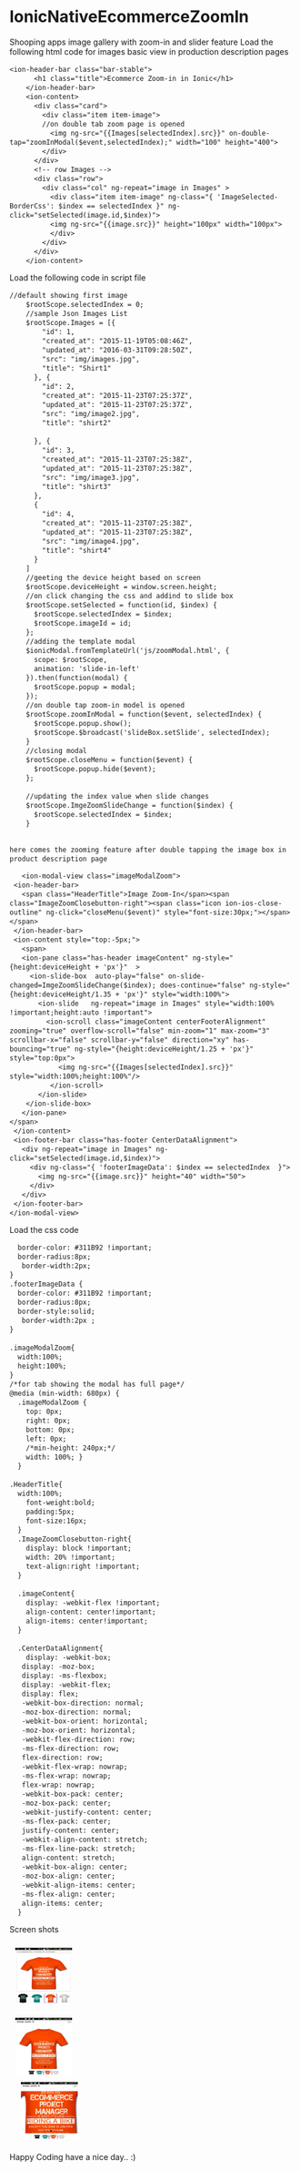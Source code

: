 # IonicNativeEcommerceZoomIn
Shooping apps image gallery  with zoom-in and slider feature 
Load the following html code for images basic view in production description pages
```
<ion-header-bar class="bar-stable">
      <h1 class="title">Ecommerce Zoom-in in Ionic</h1>
    </ion-header-bar>
    <ion-content>
      <div class="card">
        <div class="item item-image">
        //on double tab zoom page is opened
          <img ng-src="{{Images[selectedIndex].src}}" on-double-tap="zoomInModal($event,selectedIndex);" width="100" height="400">
        </div>
      </div>
      <!-- row Images -->
      <div class="row">
        <div class="col" ng-repeat="image in Images" >
          <div class="item item-image" ng-class="{ 'ImageSelected-BorderCss': $index == selectedIndex }" ng-click="setSelected(image.id,$index)">
          <img ng-src="{{image.src}}" height="100px" width="100px">
          </div>
        </div>
      </div>
    </ion-content>
```

Load the following code in script file

```
//default showing first image
    $rootScope.selectedIndex = 0;
    //sample Json Images List
    $rootScope.Images = [{
        "id": 1,
        "created_at": "2015-11-19T05:08:46Z",
        "updated_at": "2016-03-31T09:28:50Z",
        "src": "img/images.jpg",
        "title": "Shirt1"
      }, {
        "id": 2,
        "created_at": "2015-11-23T07:25:37Z",
        "updated_at": "2015-11-23T07:25:37Z",
        "src": "img/image2.jpg",
        "title": "shirt2"

      }, {
        "id": 3,
        "created_at": "2015-11-23T07:25:38Z",
        "updated_at": "2015-11-23T07:25:38Z",
        "src": "img/image3.jpg",
        "title": "shirt3"
      },
      {
        "id": 4,
        "created_at": "2015-11-23T07:25:38Z",
        "updated_at": "2015-11-23T07:25:38Z",
        "src": "img/image4.jpg",
        "title": "shirt4"
      }
    ]
    //geeting the device height based on screen
    $rootScope.deviceHeight = window.screen.height;
    //on click changing the css and addind to slide box
    $rootScope.setSelected = function(id, $index) {
      $rootScope.selectedIndex = $index;
      $rootScope.imageId = id;
    };
    //adding the template modal
    $ionicModal.fromTemplateUrl('js/zoomModal.html', {
      scope: $rootScope,
      animation: 'slide-in-left'
    }).then(function(modal) {
      $rootScope.popup = modal;
    });
    //on double tap zoom-in model is opened
    $rootScope.zoomInModal = function($event, selectedIndex) {
      $rootScope.popup.show();
      $rootScope.$broadcast('slideBox.setSlide', selectedIndex);
    }
    //closing modal
    $rootScope.closeMenu = function($event) {
      $rootScope.popup.hide($event);
    };

    //updating the index value when slide changes
    $rootScope.ImgeZoomSlideChange = function($index) {
      $rootScope.selectedIndex = $index;
    }
    
  ```
    
    
    here comes the zooming feature after double tapping the image box in product description page
    
 ```
    <ion-modal-view class="imageModalZoom">
  <ion-header-bar>
    <span class="HeaderTitle">Image Zoom-In</span><span class="ImageZoomClosebutton-right"><span class="icon ion-ios-close-outline" ng-click="closeMenu($event)" style="font-size:30px;"></span></span>
  </ion-header-bar>
  <ion-content style="top:-5px;">
    <span>
    <ion-pane class="has-header imageContent" ng-style="{height:deviceHeight + 'px'}"  >
      <ion-slide-box  auto-play="false" on-slide-changed=ImgeZoomSlideChange($index); does-continue="false" ng-style="{height:deviceHeight/1.35 + 'px'}" style="width:100%">
        <ion-slide   ng-repeat="image in Images" style="width:100% !important;height:auto !important">
          <ion-scroll class="imageContent centerFooterAlignment" zooming="true" overflow-scroll="false" min-zoom="1" max-zoom="3" scrollbar-x="false" scrollbar-y="false" direction="xy" has-bouncing="true" ng-style="{height:deviceHeight/1.25 + 'px'}" style="top:0px">
             <img ng-src="{{Images[selectedIndex].src}}" style="width:100%;height:100%"/>
           </ion-scroll>
        </ion-slide>
     </ion-slide-box>
    </ion-pane>
</span>
  </ion-content>
  <ion-footer-bar class="has-footer CenterDataAlignment">
    <div ng-repeat="image in Images" ng-click="setSelected(image.id,$index)">
      <div ng-class="{ 'footerImageData': $index == selectedIndex  }">
        <img ng-src="{{image.src}}" height="40" width="50">
      </div>
    </div>
  </ion-footer-bar>
</ion-modal-view>
```

Load the css code

```.ImageSelected-BorderCss{
  border-color: #311B92 !important;
  border-radius:8px;
   border-width:2px;
}
.footerImageData {
  border-color: #311B92 !important;
  border-radius:8px;
  border-style:solid;
   border-width:2px ;
}

.imageModalZoom{
  width:100%;
  height:100%;
}
/*for tab showing the modal has full page*/
@media (min-width: 680px) {
  .imageModalZoom {
    top: 0px;
    right: 0px;
    bottom: 0px;
    left: 0px;
    /*min-height: 240px;*/
    width: 100%; }
  }

.HeaderTitle{
  width:100%;
    font-weight:bold;
    padding:5px;
    font-size:16px;
  }
  .ImageZoomClosebutton-right{
    display: block !important;
    width: 20% !important;
    text-align:right !important;
  }

  .imageContent{
    display: -webkit-flex !important;
    align-content: center!important;
    align-items: center!important;
  }

  .CenterDataAlignment{
    display: -webkit-box;
   display: -moz-box;
   display: -ms-flexbox;
   display: -webkit-flex;
   display: flex;
   -webkit-box-direction: normal;
   -moz-box-direction: normal;
   -webkit-box-orient: horizontal;
   -moz-box-orient: horizontal;
   -webkit-flex-direction: row;
   -ms-flex-direction: row;
   flex-direction: row;
   -webkit-flex-wrap: nowrap;
   -ms-flex-wrap: nowrap;
   flex-wrap: nowrap;
   -webkit-box-pack: center;
   -moz-box-pack: center;
   -webkit-justify-content: center;
   -ms-flex-pack: center;
   justify-content: center;
   -webkit-align-content: stretch;
   -ms-flex-line-pack: stretch;
   align-content: stretch;
   -webkit-box-align: center;
   -moz-box-align: center;
   -webkit-align-items: center;
   -ms-flex-align: center;
   align-items: center;
  }
  ```
  Screen shots
  
<div class="row" >
<div class="col" style="padding:10px">
  <img src='https://github.com/harishkesari/IonicNativeEcommerceZoomIn/blob/master/img/Screenshot_20170420-150328%5B1%5D.jpg' height='100' width='100'/>
  </div>
  <div class="col" style="padding:10px">
  <img src='https://github.com/harishkesari/IonicNativeEcommerceZoomIn/blob/master/img/Screenshot_20170420-150337%5B1%5D.jpg' height='100' width='100'/>
  <div class="col" style="padding:10px">
  <img src='https://github.com/harishkesari/IonicNativeEcommerceZoomIn/blob/master/img/Screenshot_20170420-150345%5B1%5D.jpg' height='100' width='100' />
  </div>
</div>
  Happy Coding have a nice day.. :)
